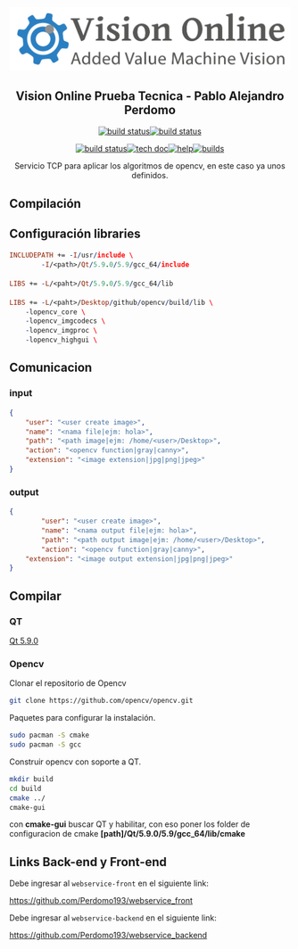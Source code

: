 ![](https://github.com/Perdomo193/webservice_front/blob/main/static/img/logo_vo.png)

<h2 align="center">Vision Online Prueba Tecnica - Pablo Alejandro Perdomo</h2>

<p align="center"><a href="#"><img src="https://opencv-python-tutroals.readthedocs.io/en/latest/_static/opencv-logo-white.png" width="50px" alt="build status"></img></a><a href="#"><img src="https://upload.wikimedia.org/wikipedia/commons/0/0b/Qt_logo_2016.svg" width="50px" alt="build status"></img></a></p>

<p align="center"><a href="#"><img src="http://runbot.odoo.com/runbot/badge/flat/1/master.svg" alt="build status"></img></a><a href="#"><img src="http://img.shields.io/badge/master-docs-875A7B.svg?style=flat&colorA=8F8F8F" alt="tech doc"></img></a><a href="#"><img src="http://img.shields.io/badge/master-help-875A7B.svg?style=flat&colorA=8F8F8F" alt="help"></img></a><a href="#"><img src="http://img.shields.io/badge/master-nightly-875A7B.svg?style=flat&colorA=8F8F8F" alt="builds"></img></a></p> 

<p align="center">
Servicio TCP para aplicar los algoritmos de opencv, en este caso ya unos definidos. 
</p>

## Compilación
## Configuración libraries
```pro
INCLUDEPATH += -I/usr/include \
        -I/<path>/Qt/5.9.0/5.9/gcc_64/include

LIBS += -L/<paht>/Qt/5.9.0/5.9/gcc_64/lib

LIBS += -L/<paht>/Desktop/github/opencv/build/lib \
    -lopencv_core \        
    -lopencv_imgcodecs \
    -lopencv_imgproc \
    -lopencv_highgui \
``` 
## Comunicacion
### input
```json
{
	"user": "<user create image>",
	"name": "<nama file|ejm: hola>",
	"path": "<path image|ejm: /home/<user>/Desktop>",
	"action": "<opencv function|gray|canny>",
	"extension": "<image extension|jpg|png|jpeg>"
}
``` 
### output
```json
{
        "user": "<user create image>",
        "name": "<nama output file|ejm: hola>",
        "path": "<path output image|ejm: /home/<user>/Desktop>",
        "action": "<opencv function|gray|canny>",
	"extension": "<image output extension|jpg|png|jpeg>"
}
``` 
## Compilar
### QT
[Qt 5.9.0](https://download.qt.io/archive/qt/5.9/5.9.0/qt-opensource-linux-x64-5.9.0.run)

### Opencv
Clonar el repositorio de Opencv
```bash
git clone https://github.com/opencv/opencv.git
```
Paquetes para configurar la instalación.
```bash
sudo pacman -S cmake
sudo pacman -S gcc
```   
Construir opencv con soporte a QT.
```bash
mkdir build
cd build
cmake ../
cmake-gui
```
con **cmake-gui** buscar QT y habilitar, con eso poner los folder de configuracion de cmake **[path]/Qt/5.9.0/5.9/gcc_64/lib/cmake**

## Links Back-end y Front-end

Debe ingresar al `webservice-front` en el siguiente link:

https://github.com/Perdomo193/webservice_front

Debe ingresar al `webservice-backend` en el siguiente link:

https://github.com/Perdomo193/webservice_backend
